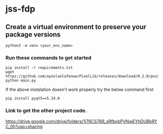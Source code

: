 # jss-fdp

## Create a virtual environment to preserve your package versions
```
python3 -m venv <your_env_name>
```

### Run these commands to get started
```
pip install -r requirements.txt
wget https://github.com/ayoolaolafenwa/PixelLib/releases/download/0.2.0/pointrend_resnet50.pkl
python main.py
```
If the above instalation doesn't work properly try the below command first
```
pip install pyqt5==5.14.0
```
### Link to get the other project code.
https://drive.google.com/drive/folders/1i76CS789_sRfbybPVNwEYhDUBkRYC_0h?usp=sharing

